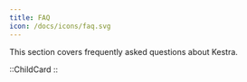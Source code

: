 ```yaml
---
title: FAQ
icon: /docs/icons/faq.svg
---
```


This section covers frequently asked questions about Kestra.

::ChildCard
::